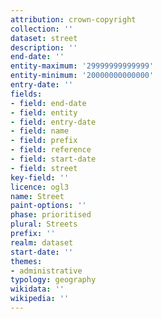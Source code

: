 ```yaml
---
attribution: crown-copyright
collection: ''
dataset: street
description: ''
end-date: ''
entity-maximum: '29999999999999'
entity-minimum: '20000000000000'
entry-date: ''
fields:
- field: end-date
- field: entity
- field: entry-date
- field: name
- field: prefix
- field: reference
- field: start-date
- field: street
key-field: ''
licence: ogl3
name: Street
paint-options: ''
phase: prioritised
plural: Streets
prefix: ''
realm: dataset
start-date: ''
themes:
- administrative
typology: geography
wikidata: ''
wikipedia: ''
---
```

